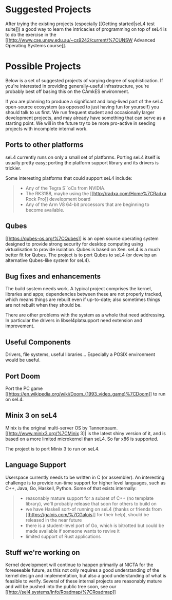 # Suggested Projects


After trying the existing projects (especially \[\[Getting started|seL4
test suite\]\]) a good way to learn the intricacies of programming on
top of seL4 is to do the exercise in the
\[\[<http://www.cse.unsw.edu.au/~cs9242/current/%7CUNSW> Advanced
Operating Systems course\]\].

# Possible Projects


Below is a set of suggested projects of varying degree of
sophistication. If you're interested in providing generally-useful
infrastructure, you're probably best off basing this on the CAmkES
environment.

If you are planning to produce a significant and long-lived part of the
seL4 open-source ecosystem (as opposed to just having fun for yourself)
you should talk to us first. We run frequent student and occasionally
larger development projects, and may already have something that can
serve as a starting point. We will in the future try to be more
pro-active in seeding projects with incomplete internal work.

## Ports to other platforms


seL4 currently runs on only a small set of platforms. Porting seL4
itself is usually pretty easy; porting the platform support library and
its drivers is trickier.

Some interesting platforms that could support seL4 include:

> -   Any of the Tegra S\`\`oCs from NVIDIA.
> -   The RK3188, maybe using the \[\[<http://radxa.com/Home%7CRadxa>
>     Rock Pro\]\] development board
> -   Any of the Arm V8 64-bit processors that are beginning to
>     become available.

## Qubes


\[\[<https://qubes-os.org/%7CQubes>\]\] is an open source operating
system designed to provide strong security for desktop computing using
virtualisation to provide isolation. Qubes is based on Xen. seL4 is a
much better fit for Qubes. The project is to port Qubes to seL4 (or
develop an alternative Qubes-like system for seL4).

## Bug fixes and enhancements


The build system needs work. A typical project comprises the kernel,
libraries and apps; dependencies between these are not properly tracked,
which means things are rebuilt even if up-to-date; also sometimes things
are not rebuilt when they should be.

There are other problems with the system as a whole that need
addressing. In particular the drivers in libsel4platsupport need
extension and improvement.

## Useful Components


Drivers, file systems, useful libraries... Especially a POSIX
environment would be useful.

## Port Doom


Port the PC game
\[\[<https://en.wikipedia.org/wiki/Doom_(1993_video_game)%7CDoom>\]\] to
run on seL4.

## Minix 3 on seL4


Minix is the original multi-server OS by Tannenbaum.
\[\[<http://www.minix3.org/%7CMinix> 3\]\] is the latest shiny version
of it, and is based on a more limited microkernel than seL4. So far x86
is supported.

The project is to port Minix 3 to run on seL4.

## Language Support


Userspace currently needs to be written in C (or assembler). An
interesting challenge is to provide run-time support for higher level
languages, such as C++, Java, Go, Haskell, Python. Some of that exists
internally:

> -   reasonably mature support for a subset of C++ (no template
>     library), we'll probably release that soon for others to build on
> -   we have Haskell sort-of running on seL4 (thanks or friends from
>     \[\[<https://galois.com/%7CGalois>\]\] for their help), should be
>     released in the near future
> -   there is a student-level port of Go, which is bitrotted but could
>     be made available if someone wants to revive it
> -   limited support of Rust applications

## Stuff we're working on


Kernel development will continue to happen primarily at NICTA for the
foreseeable future, as this not only requires a good understanding of
the kernel design and implementation, but also a good understanding of
what is feasible to verify. Several of these internal projects are
reasonably mature and will be pushed into the public tree soon, see our
\[\[<http://sel4.systems/Info/Roadmap/%7CRoadmap>\]\]

